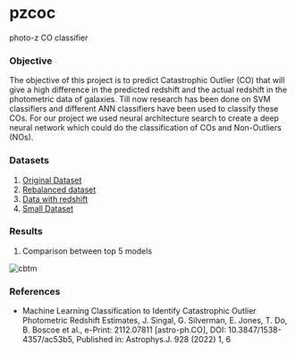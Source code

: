 # pzcoc
photo-z CO classifier

### Objective
The objective of this project is to predict Catastrophic Outlier (CO) that will give a high difference in the predicted redshift and the actual redshift in the photometric data of galaxies. Till now research has been done on SVM classifiers and different ANN classifiers have been used to classify these COs. For our project we used neural architecture search to create a deep neural network which could do the classification of COs and Non-Outliers (NOs).

### Datasets
1. <a href="https://drive.google.com/file/d/15Gnpt2hhNZEVYhE1wB5JIUnPilsTR2mi/view" target="_blank">Original Dataset</a>
2. <a href="https://drive.google.com/file/d/1-IA6tSVaX_28swfCMAzVNKxdPGKuBTKZ/view" target="_blank">Rebalanced dataset</a>
3. <a href="https://drive.google.com/file/d/1Eoimf_clYnvS0-dpvlCuPq0kco4X7LmV/view" target="_blank">Data with redshift</a>
4. <a href="https://drive.google.com/file/d/1-EnYu1fJdBod0CGABRwd6fBafdYtV84j/view" target="_blank">Small Dataset</a>

### Results
1. Comparison between top 5 models

![cbtm](https://user-images.githubusercontent.com/59966073/207367488-5749155f-d779-4859-bc90-f6ddcb3a075a.png)

### References
* Machine Learning Classification to Identify Catastrophic Outlier Photometric
Redshift Estimates, J. Singal, G. Silverman, E. Jones, T. Do, B. Boscoe et al., e-Print:
2112.07811 [astro-ph.CO], DOI: 10.3847/1538-4357/ac53b5, Published in:
Astrophys.J. 928 (2022) 1, 6

